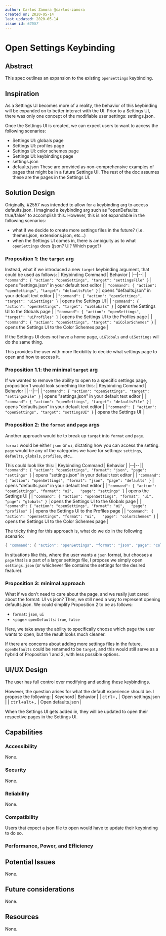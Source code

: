 ```yaml
---
author: Carlos Zamora @carlos-zamora
created on: 2020-05-14
last updated: 2020-05-14
issue id: #2557
---
```


# Open Settings Keybinding

## Abstract

This spec outlines an expansion to the existing `openSettings` keybinding.

## Inspiration

As a Settings UI becomes more of a reality, the behavior of this keybinding will be expanded on to better interact with the UI. Prior to a Settings UI, there was only one concept of the modifiable user settings: settings.json.

Once the Settings UI is created, we can expect users to want to access the following scenarios:
- Settings UI: globals page
- Settings UI: profiles page
- Settings UI: color schemes page
- Settings UI: keybindings page
- settings.json
- defaults.json
These are provided as non-comprehensive examples of pages that might be in a future Settings UI. The rest of the doc assumes these are the pages in the Settings UI.


## Solution Design
Originally, #2557 was intended to allow for a keybinding arg to access defaults.json. I imagined a keybinding arg such as "openDefaults: true/false" to accomplish this. However, this is not expandable in the following scenarios:
- what if we decide to create more settings files in the future? (i.e. themes.json, extensions.json, etc...)
- when the Settings UI comes in, there is ambiguity as to what `openSettings` does (json? UI? Which page?)

### Proposition 1: the `target` arg
Instead, what if we introduced a new `target` keybinding argument, that could be used as follows:
| Keybinding Command | Behavior |
|--|--|
| `"command": { "action": "openSettings", "target": "settingsFile" }`   | opens "settings.json" in your default text editor |
| `"command": { "action": "openSettings", "target": "defaultsFile" }`   | opens "defaults.json" in your default text editor |
| `"command": { "action": "openSettings", "target": "uiSettings" }`     | opens the Settings UI |
| `"command": { "action": "openSettings", "target": "uiGlobals" }`      | opens the Settings UI to the Globals page |
| `"command": { "action": "openSettings", "target": "uiProfiles" }`     | opens the Settings UI to the Profiles page |
| `"command": { "action": "openSettings", "target": "uiColorSchemes" }` | opens the Settings UI to the Color Schemes page |

If the Settings UI does not have a home page, `uiGlobals` and `uiSettings` will do the same thing.

This provides the user with more flexibility to decide what settings page to open and how to access it.

### Proposition 1.1: the minimal `target` arg
If we wanted to remove the ability to open to a specific settings page, proposition 1 would look something like this:
| Keybinding Command | Behavior |
|--|--|
| `"command": { "action": "openSettings", "target": "settingsFile" }`   | opens "settings.json" in your default text editor |
| `"command": { "action": "openSettings", "target": "defaultsFile" }`   | opens "defaults.json" in your default text editor |
| `"command": { "action": "openSettings", "target": "settingsUI" }`     | opens the Settings UI |



### Proposition 2: the `format` and `page` args
Another approach would be to break up `target` into `format` and `page`.

`format` would be either `json` or `ui`, dictating how you can access the setting.
`page` would be any of the categories we have for settings: `settings`, `defaults`, `globals`, `profiles`, etc...

This could look like this:
| Keybinding Command | Behavior |
|--|--|
| `"command": { "action": "openSettings", "format": "json", "page": "settings" }`     | opens "settings.json" in your default text editor |
| `"command": { "action": "openSettings", "format": "json", "page": "defaults" }`     | opens "defaults.json" in your default text editor |
| `"command": { "action": "openSettings", "format": "ui",   "page": "settings" }`     | opens the Settings UI |
| `"command": { "action": "openSettings", "format": "ui",   "page": "globals" }`      | opens the Settings UI to the Globals page |
| `"command": { "action": "openSettings", "format": "ui",   "page": "profiles" }`     | opens the Settings UI to the Profiles page |
| `"command": { "action": "openSettings", "format": "ui",   "page": "colorSchemes" }` | opens the Settings UI to the Color Schemes page |

The tricky thing for this approach is, what do we do in the following scenario:
```js
{ "command": { "action": "openSettings", "format": "json", "page": "colorSchemes" } }
```
In situations like this, where the user wants a `json` format, but chooses a `page` that is a part of a larger settings file, I propose we simply open `settings.json` (or whichever file contains the settings for the desired feature).

### Proposition 3: minimal approach
What if we don't need to care about the page, and we really just cared about the format: UI vs json? Then, we still need a way to represent opening defaults.json. We could simplify Proposition 2 to be as follows:
- `format`: `json`, `ui`
- ~`page`~ `openDefaults`: `true`, `false`

Here, we take away the ability to specifically choose which page the user wants to open, but the result looks much cleaner.

If there are concerns about adding more settings files in the future, `openDefaults` could be renamed to be `target`, and this would still serve as a hybrid of Proposition 1 and 2, with less possible options.


## UI/UX Design

The user has full control over modifying and adding these keybindings.

However, the question arises for what the default experience should be. I propose the following:
| Keychord | Behavior |
| <kbd>ctrl+,</kbd> | Open settings.json |
| <kbd>ctrl+alt+,</kbd> | Open defaults.json |

When the Settings UI gets added in, they will be updated to open their respective pages in the Settings UI.

## Capabilities

### Accessibility

None.

### Security

None.

### Reliability

None.

### Compatibility

Users that expect a json file to open would have to update their keybinding to do so.

### Performance, Power, and Efficiency

## Potential Issues

None.

## Future considerations

None.

## Resources

None.
